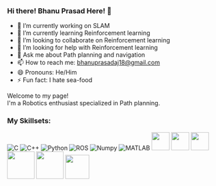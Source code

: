 ### Hi there! Bhanu Prasad Here! 👋

- 🔭 I’m currently working on SLAM
- 🌱 I’m currently learning Reinforcement learning
- 👯 I’m looking to collaborate on Reinforcement learning
- 🤔 I’m looking for help with Reinforcement learning
- 💬 Ask me about Path planning and navigation
- 📫 How to reach me: bhanuprasadaj18@gmail.com
- 😄 Pronouns: He/Him
- ⚡ Fun fact: I hate sea-food

<p>Welcome to my page! </br> I'm a Robotics enthusiast specialized in Path planning. </p>
<h3>My Skillsets:</h3>
<p>

<img alt="C" src="https://img.shields.io/badge/C-%23A8B9CC?logo=C&logoColor=white&logoSize=auto">
<img alt="C++" src="https://img.shields.io/badge/C%2B%2B-%2300599C?logo=C%2B%2B&logoColor=white&logoSize=auto">
<img alt="Python" src="https://img.shields.io/badge/python-%233776AB?logo=python&logoColor=yellow&logoSize=auto"/>
<img alt="ROS" src="https://img.shields.io/badge/ROS-%2322314E?logo=ROS&logoColor=black&logoSize=auto&labelColor=white">
<img alt="Numpy" src="https://img.shields.io/badge/Numpy-blue?logo=numpy&logoColor=yellow&logoSize=auto"/>
<img alt="MATLAB" src="https://img.shields.io/badge/MATLAB-blue?logoSize=auto">
<!-- <img alt="VS Code" src=""> -->
<img src="https://cdn.jsdelivr.net/gh/devicons/devicon@latest/icons/c/c-original.svg"  height="42" width="42"/>
<img src="https://cdn.jsdelivr.net/gh/devicons/devicon@latest/icons/cplusplus/cplusplus-original.svg" height="42" width="42"/>
<img src="https://cdn.jsdelivr.net/gh/devicons/devicon@latest/icons/python/python-original-wordmark.svg" height="42" width="42"/>
<img src="https://cdn.jsdelivr.net/gh/devicons/devicon@latest/icons/numpy/numpy-original-wordmark.svg" height="64" width="64"/>
<img src="https://cdn.jsdelivr.net/gh/devicons/devicon@latest/icons/ros/ros-original-wordmark.svg" height="64" width="64"/>
<img src="https://cdn.jsdelivr.net/gh/devicons/devicon@latest/icons/linux/linux-plain.svg" height="56" width="56"/>